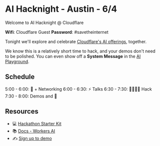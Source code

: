 # AI Hacknight - Austin - 6/4


Welcome to AI Hacknight @ Cloudflare

**Wifi**: Cloudflare Guest
**Password**: #savetheinternet

Tonight we'll explore and celebrate [Cloudflare's AI offerings](https://developers.cloudflare.com/workers-ai/), together.

We know this is a relatively short time to hack, and your demos don't need to be polished. You can even show off a **System Message** in the [AI Playground](https://playground.ai.cloudflare.com/).

## Schedule

5:00 - 6:00: 🌮 + Networking
6:00 - 6:30: ⚡️ Talks
6:30 - 7:30: 🧑‍💻👩‍💻 Hack
7:30 - 8:00: Demos and 👏

## Resources

- 💻 [Hackathon Starter Kit](https://github.com/craigsdennis/hackathon-helper-workers-ai)
- 📚 [Docs - Workers AI](https://developers.cloudflare.com/workers-ai)
- ✍️ [Sign up to demo](https://forms.gle/sqAHhGhnM3HTAoot8)